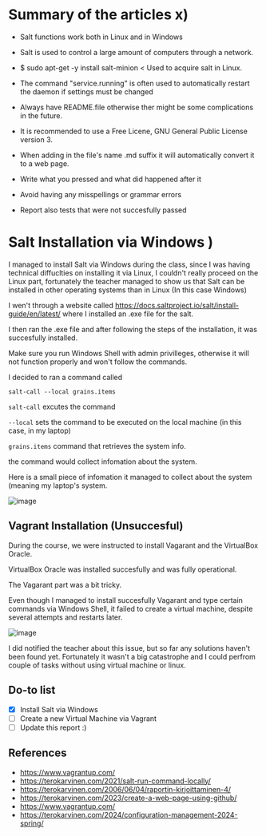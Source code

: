 # Summary of the articles x) 

- Salt functions work both in Linux and in Windows
- Salt is used to control a large amount of computers through a network.
- $ sudo apt-get -y install salt-minion < Used to acquire salt in Linux.
- The command "service.running" is often used to automatically restart the daemon if settings must be changed


- Always have README.file otherwise ther might be some complications in the future.
- It is recommended to use a Free Licene, GNU General Public License version 3.
- When adding in the file's name .md suffix it will automatically convert it to a web page.


- Write what you pressed and what did happened after it
- Avoid having any misspellings or grammar errors
- Report also tests that were not succesfully passed

# Salt Installation via Windows )

I managed to install Salt via Windows during the class, since I was having technical diffuclties on installing it via Linux, I couldn't really proceed on the Linux part, fortunately the teacher managed to show us that Salt can be installed in other operating systems than in Linux (In this case Windows)

I wen't through a website called https://docs.saltproject.io/salt/install-guide/en/latest/ where I installed an .exe file for the salt.

I then ran the .exe file and after following the steps of the installation, it was succesfully installed.

Make sure you run Windows Shell with admin privilleges, otherwise it will not function properly and won't follow the commands.

I decided to ran a command called 

`salt-call --local grains.items`

`salt-call` excutes the command

`--local` sets the command to be executed on the local machine (in this case, in my laptop)

`grains.items` command that retrieves the system info.

the command would collect infomation about the system.

Here is a small piece of infomation it managed to collect about the system (meaning my laptop's system. 

![image](https://github.com/PvtPrivacy/Palvelinten-hallinta/assets/156780345/f5326ae6-6f8c-4b97-b02a-21f0a57f9c4d)


## Vagrant Installation (Unsuccesful)

During the course, we were instructed to install Vagarant and the VirtualBox Oracle.

VirtualBox Oracle was installed succesfully and was fully operational.

The Vagarant part was a bit tricky. 

Even though I managed to install succesfully Vagarant and type certain commands via Windows Shell, it failed to create a virtual machine, despite several attempts and restarts later. 

![image](https://github.com/PvtPrivacy/Palvelinten-hallinta/assets/156780345/48659f7a-41ba-47bb-aa7c-a667d73eef93)

I did notified the teacher about this issue, but so far any solutions haven't been found yet. Fortunately it wasn't a big catastrophe and I could perfrom couple of tasks without using virtual machine or linux.

## Do-to list
- [x] Install Salt via Windows
- [ ] Create a new Virtual Machine via Vagrant
- [ ] Update this report :)

## References
- https://www.vagrantup.com/
- https://terokarvinen.com/2021/salt-run-command-locally/
- https://terokarvinen.com/2006/06/04/raportin-kirjoittaminen-4/
- https://terokarvinen.com/2023/create-a-web-page-using-github/
- https://www.vagrantup.com/
- https://terokarvinen.com/2024/configuration-management-2024-spring/ 

